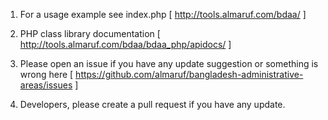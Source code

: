 1. For a usage example see index.php [ http://tools.almaruf.com/bdaa/ ]

2. PHP class library documentation  [ http://tools.almaruf.com/bdaa/bdaa_php/apidocs/ ] 

3. Please open an issue if you have any update suggestion or something is wrong here [ https://github.com/almaruf/bangladesh-administrative-areas/issues ]

4. Developers, please create a pull request if you have any update.
